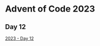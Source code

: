 # Advent of Code 2023

## Day 12

[2023 - Day 12](https://adventofcode.com/2023/day/12 "Advent of Code 2023 Day 12")